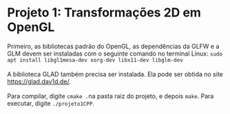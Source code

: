 # Projeto 1: Transformações 2D em OpenGL
Primeiro, as bibliotecas padrão do OpenGL, as dependências da GLFW e a GLM devem ser instaladas com o seguinte comando no terminal Linux: 
`sudo apt install libgl1mesa-dev xorg-dev libx11-dev libglm-dev`
<br><br>
A biblioteca GLAD também precisa ser instalada. Ela pode ser obtida no site https://glad.dav1d.de/.
<br><br>
Para compilar, digite `cmake .`na pasta raiz do projeto, e depois `make`. Para executar, digite `./projeto1CPP`.
